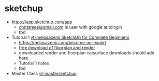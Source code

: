 # sketchup

- https://app.sketchup.com/app
  - christrees@gmail.com is user with google autologin
  - tbd
- Tutorial 1 [yt-melosazemi SketchUp for Complete Beginners](https://www.youtube.com/watch?v=tkLfb-fuMSM)
  - https://melosazemi.com/become-an-expert
  - [free download of floorplan and render](https://drive.google.com/drive/folders/1Pw7RC446GH6Z2OdJtHNvtveyhdkwJdFQ)
  - downloaded render and floorplan catsurface downloads should add here
  - Tutorial 1 notes
  - tbd
- Master Class [yt-mastersketchup](https://www.youtube.com/@Mastersketchup)
